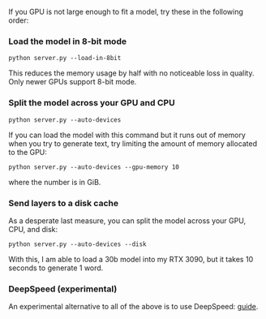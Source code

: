 If you GPU is not large enough to fit a model, try these in the following order:

### Load the model in 8-bit mode
`python server.py --load-in-8bit`

This reduces the memory usage by half with no noticeable loss in quality. Only newer GPUs support 8-bit mode.

### Split the model across your GPU and CPU

`python server.py --auto-devices`

If you can load the model with this command but it runs out of memory when you try to generate text, try limiting the amount of memory allocated to the GPU: 

`python server.py --auto-devices --gpu-memory 10`

where the number is in GiB.

### Send layers to a disk cache

As a desperate last measure, you can split the model across your GPU, CPU, and disk:

`python server.py --auto-devices --disk`

With this, I am able to load a 30b model into my RTX 3090, but it takes 10 seconds to generate 1 word.

### DeepSpeed (experimental)

An experimental alternative to all of the above is to use DeepSpeed: [guide](https://github.com/oobabooga/text-generation-webui/wiki/DeepSpeed).